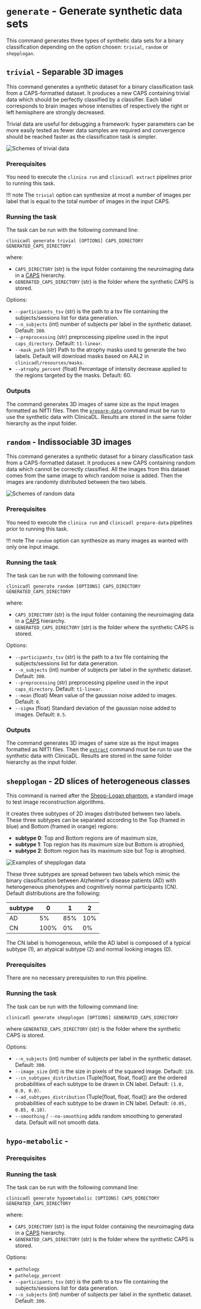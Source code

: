# `generate` - Generate synthetic data sets

This command generates three types of synthetic data sets for a binary classification 
depending on the option chosen: `trivial`, `random` or `shepplogan`.

## `trivial` - Separable 3D images 

This command generates a synthetic dataset for a binary classification task from a CAPS-formatted dataset. 
It produces a new CAPS containing trivial data which should be perfectly classified by a classifier. 
Each label corresponds to brain images whose intensities of  respectively the right or left hemisphere 
are strongly decreased.

Trivial data are useful for debugging a framework: hyper parameters can be more easily tested as 
fewer data samples are required and convergence should be reached faster as the classification task is simpler.

![Schemes of trivial data](../images/generate_trivial.png)

### Prerequisites
You need to execute the `clinica run` and `clinicadl extract` pipelines prior to running this task.

!!! note
    The `trivial` option can synthesize at most a number of images per label that is equal to the total number of images 
    in the input CAPS.

### Running the task

The task can be run with the following command line:
```
clinicadl generate trivial [OPTIONS] CAPS_DIRECTORY GENERATED_CAPS_DIRECTORY
```
where:

- `CAPS_DIRECTORY` (str) is the input folder containing the neuroimaging data in a [CAPS](https://aramislab.paris.inria.fr/clinica/docs/public/latest/CAPS/Introduction/) hierarchy.
- `GENERATED_CAPS_DIRECTORY` (str) is the folder where the synthetic CAPS is stored.

Options:

- `--participants_tsv` (str) is the path to a tsv file containing the subjects/sessions list for data generation.
- `--n_subjects` (int) number of subjects per label in the synthetic dataset. Default: `300`.
- `--preprocessing` (str) preprocessing pipeline used in the input `caps_directory`. Default: `t1-linear`.
- `--mask_path` (str) Path to the atrophy masks used to generate the two labels. 
Default will download masks based on AAL2 in `clinicadl/resources/masks`.
- `--atrophy_percent` (float) Percentage of intensity decrease applied to the regions targeted by the masks. Default: 60.

### Outputs

The command generates 3D images of same size as the input images formatted as NIfTI files.
Then the [`prepare-data`](./Extract.md) command must be run to use the synthetic data with ClinicaDL.
Results are stored in the same folder hierarchy as the input folder.


## `random` - Indissociable 3D images

This command generates a synthetic dataset for a binary classification task from a CAPS-formatted dataset. 
It produces a new CAPS containing random data which cannot be correctly classified. 
All the images from this dataset comes from the same image to which random noise is added. 
Then the images are randomly distributed between the two labels.

![Schemes of random data](../images/generate_random.png)

### Prerequisites
You need to execute the `clinica run` and `clinicadl prepare-data` pipelines prior to running this task.

!!! note
    The `random` option can synthesize as many images as wanted with only one input image.

### Running the task

The task can be run with the following command line:
```
clinicadl generate random [OPTIONS] CAPS_DIRECTORY GENERATED_CAPS_DIRECTORY
```
where:

- `CAPS_DIRECTORY` (str) is the input folder containing the neuroimaging data in a [CAPS](https://aramislab.paris.inria.fr/clinica/docs/public/latest/CAPS/Introduction/) hierarchy.
- `GENERATED_CAPS_DIRECTORY` (str) is the folder where the synthetic CAPS is stored.

Options:

- `--participants_tsv` (str) is the path to a tsv file containing the subjects/sessions list for data generation.
- `--n_subjects` (int) number of subjects per label in the synthetic dataset. Default: `300`.
- `--preprocessing` (str) preprocessing pipeline used in the input `caps_directory`. Default: `t1-linear`.
- `--mean` (float) Mean value of the gaussian noise added to images. Default: `0`.
- `--sigma` (float) Standard deviation of the gaussian noise added to images. Default: `0.5`.

### Outputs

The command generates 3D images of same size as the input images formatted as NIfTI files.
Then the [`extract`](./Extract.md) command must be run to use the synthetic data with ClinicaDL.
Results are stored in the same folder hierarchy as the input folder.


## `shepplogan` - 2D slices of heterogeneous classes

This command is named after the [Shepp-Logan phantom](https://en.wikipedia.org/wiki/Shepp%E2%80%93Logan_phantom),
a standard image to test image reconstruction algorithms.

It creates three subtypes of 2D images distributed between two labels. These three subtypes
can be separated according to the Top (framed in blue) and Bottom (framed in orange) regions:
- **subtype 0**: Top and Bottom regions are of maximum size,
- **subtype 1**: Top region has its maximum size but Bottom is atrophied,
- **subtype 2**: Bottom region has its maximum size but Top is atrophied.

![Examples of shepplogan data](../images/generate_shepplogan.png)

These three subtypes are spread between two labels which mimic the binary classification
between Alzheimer's disease patients (AD) with heterogeneous phenotypes and cognitively normal
participants (CN). Default distributions are the following:

subtype |  0   |  1  |  2  |
------- | ---- | --- | --- |
AD      | 5%   | 85% | 10% |
CN      | 100% | 0%  | 0%  |

The CN label is homogeneous, while the AD label is composed of a typical subtype (1), 
an atypical subtype (2) and normal looking images (0).

### Prerequisites

There are no necessary prerequisites to run this pipeline. 

### Running the task

The task can be run with the following command line:
```
clinicadl generate shepplogan [OPTIONS] GENERATED_CAPS_DIRECTORY
```
where `GENERATED_CAPS_DIRECTORY` (str) is the folder where the synthetic CAPS is stored.

Options:

- `--n_subjects` (int) number of subjects per label in the synthetic dataset. Default: `300`.
- `--image_size` (int) is the size in pixels of the squared image. Default:  `128`.
- `--cn_subtypes_distribution` (Tuple[float, float, float]) are the ordered probabilities of each subtype 
  to be drawn in CN label. Default: `(1.0, 0.0, 0.0)`.
- `--ad_subtypes_distribution` (Tuple[float, float, float]) are the ordered probabilities of each subtype 
  to be drawn in CN label. Default: `(0.05, 0.85, 0.10)`.
- `--smoothing` / `--no-smoothing` adds random smoothing to generated data. Default
will not smooth data.




## `hypo-metabolic` - 



### Prerequisites



### Running the task

The task can be run with the following command line:
```
clinicadl generate hypometabolic [OPTIONS] CAPS_DIRECTORY GENERATED_CAPS_DIRECTORY
```
where:
- `CAPS_DIRECTORY` (str) is the input folder containing the neuroimaging data in a [CAPS](https://aramislab.paris.inria.fr/clinica/docs/public/latest/CAPS/Introduction/) hierarchy.
-  `GENERATED_CAPS_DIRECTORY` (str) is the folder where the synthetic CAPS is stored.

Options:

- `pathology`
- `pathology_percent`
- `--participants_tsv` (str) is the path to a tsv file containing the subjects/sessions list for data generation.
- `--n_subjects` (int) number of subjects per label in the synthetic dataset. Default: `300`.


